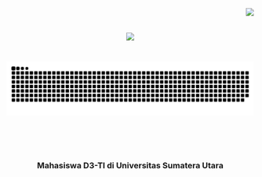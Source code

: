 <img align="right" src="https://visitor-badge.laobi.icu/badge?page_id=Mcx-II.Mcx-XII" />

<h1 align="center">
    <img src="https://readme-typing-svg.herokuapp.com/?font=Righteous&size=35&center=true&vCenter=true&width=500&height=70&duration=4000&lines=Haloo+Semua!+👋;+Namaku+Kabul+Manik!;" />
</h1>
<br>
  <img alt="snake eating my contributions" src="https://raw.githubusercontent.com/salesp07/salesp07/output/github-contribution-grid-snake.svg" />
  
  <br/><br/><br/>

<h3 align="center">Mahasiswa D3-TI di Universitas Sumatera Utara

